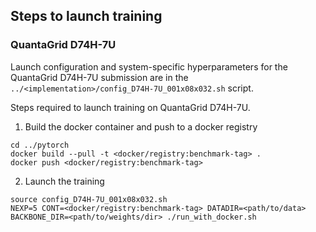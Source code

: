## Steps to launch training

### QuantaGrid D74H-7U

Launch configuration and system-specific hyperparameters for the QuantaGrid D74H-7U
submission are in the `../<implementation>/config_D74H-7U_001x08x032.sh` script.

Steps required to launch training on QuantaGrid D74H-7U.

1. Build the docker container and push to a docker registry

```
cd ../pytorch
docker build --pull -t <docker/registry:benchmark-tag> .
docker push <docker/registry:benchmark-tag>
```

2. Launch the training
```
source config_D74H-7U_001x08x032.sh
NEXP=5 CONT=<docker/registry:benchmark-tag> DATADIR=<path/to/data> BACKBONE_DIR=<path/to/weights/dir> ./run_with_docker.sh
